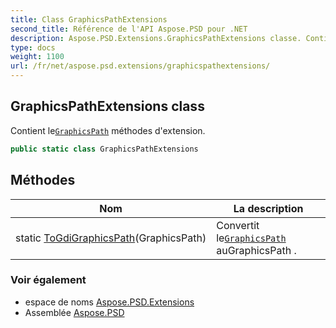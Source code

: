 ```yaml
---
title: Class GraphicsPathExtensions
second_title: Référence de l'API Aspose.PSD pour .NET
description: Aspose.PSD.Extensions.GraphicsPathExtensions classe. Contient leGraphicsPath méthodes dextension.
type: docs
weight: 1100
url: /fr/net/aspose.psd.extensions/graphicspathextensions/
---
```

## GraphicsPathExtensions class

Contient le[`GraphicsPath`](../../aspose.psd/graphicspath/) méthodes d'extension.

```csharp
public static class GraphicsPathExtensions
```

## Méthodes

| Nom | La description |
| --- | --- |
| static [ToGdiGraphicsPath](../../aspose.psd.extensions/graphicspathextensions/togdigraphicspath/)(GraphicsPath) | Convertit le[`GraphicsPath`](../../aspose.psd/graphicspath/) auGraphicsPath . |

### Voir également

* espace de noms [Aspose.PSD.Extensions](../../aspose.psd.extensions/)
* Assemblée [Aspose.PSD](../../)


